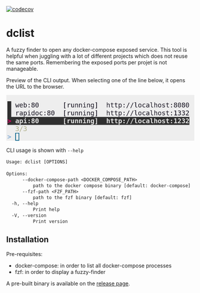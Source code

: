 [![codecov](https://codecov.io/gh/lonepeon/dclist/branch/main/graph/badge.svg?token=HC7WSVDRO2)](https://codecov.io/gh/lonepeon/dclist)

# dclist

A fuzzy finder to open any docker-compose exposed service. This tool is helpful
when juggling with a lot of different projects which does not reuse the same
ports. Remembering the exposed ports per projet is not manageable.

Preview of the CLI output. When selecting one of the line below, it opens the
URL to the browser.

![preview](assets/preview.png)

CLI usage is shown with `--help`

```
Usage: dclist [OPTIONS]

Options:
      --docker-compose-path <DOCKER_COMPOSE_PATH>
          path to the docker compose binary [default: docker-compose]
      --fzf-path <FZF_PATH>
          path to the fzf binary [default: fzf]
  -h, --help
          Print help
  -V, --version
          Print version
```

## Installation

Pre-requisites:
- docker-compose: in order to list all docker-compose processes
- fzf: in order to display a fuzzy-finder

A pre-built binary is available on the [release page](https://github.com/lonepeon/dclist/releases).
